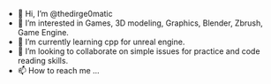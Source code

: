 - 👋 Hi, I’m @thedirge0matic
- 👀 I’m interested in Games, 3D modeling, Graphics, Blender, Zbrush, Game Engine.
- 🌱 I’m currently learning cpp for unreal engine.
- 💞️ I’m looking to collaborate on simple issues for practice and code reading skills.
- 📫 How to reach me ...

<!---
thedirge0matic/thedirge0matic is a ✨ special ✨ repository because its `README.md` (this file) appears on your GitHub profile.
You can click the Preview link to take a look at your changes.
--->

